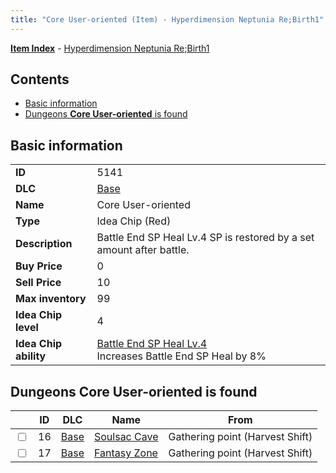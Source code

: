 ```yaml
---
title: "Core User-oriented (Item) - Hyperdimension Neptunia Re;Birth1"
---
```


[**Item Index**](/neptunia/rb1/item/index.html) - [Hyperdimension Neptunia Re;Birth1](/neptunia/rb1)

## Contents

- [Basic information](#basic-information)
- [Dungeons **Core User-oriented** is found](#dungeons-core-user-oriented-is-found)

## Basic information

|   |   |
| -- | -- |
| **ID** | 5141 |
| **DLC** | [Base](/neptunia/rb1/dlc/1-base.html) |
| **Name** | Core User-oriented |
| **Type** | Idea Chip (Red) |
| **Description** | Battle End SP Heal Lv.4 SP is restored by a set amount after battle. |
| **Buy Price** | 0 |
| **Sell Price** | 10 |
| **Max inventory** | 99 |
| **Idea Chip level** | 4 |
| **Idea Chip ability** | [Battle End SP Heal Lv.4](/neptunia/rb1/ability/1-9640-battle-end-sp-heal-lv-4.html)<br />Increases Battle End SP Heal by 8% |

## Dungeons **Core User-oriented** is found

|    | ID | DLC | Name | From |
| -- | -- | --- | ---- | ---- |
| <input type="checkbox" id="rb1-dungeon-1-16" class="trackbox" /> | 16 | [Base](/neptunia/rb1/dlc/1-base.html) | [Soulsac Cave](/neptunia/rb1/dungeon/1-16-soulsac-cave.html) | Gathering point (Harvest Shift) |
| <input type="checkbox" id="rb1-dungeon-1-17" class="trackbox" /> | 17 | [Base](/neptunia/rb1/dlc/1-base.html) | [Fantasy Zone](/neptunia/rb1/dungeon/1-17-fantasy-zone.html) | Gathering point (Harvest Shift) |